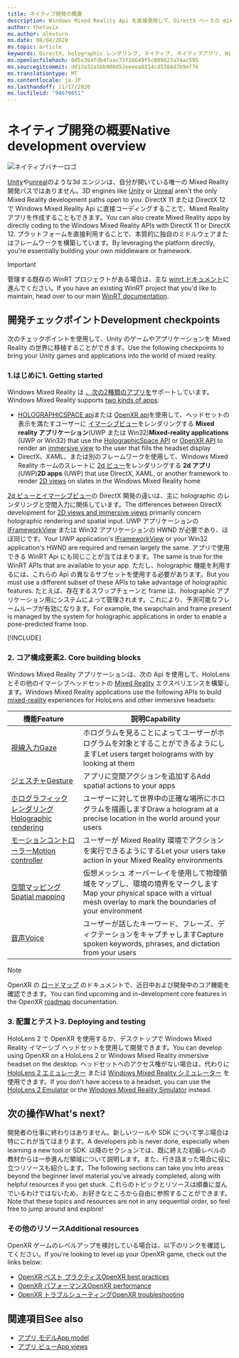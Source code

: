 ```yaml
---
title: ネイティブ開発の概要
description: Windows Mixed Reality Api を直接使用して、DirectX ベースの mixed reality エンジンをビルドします。
author: thetuvix
ms.author: alexturn
ms.date: 08/04/2020
ms.topic: article
keywords: DirectX, holographic レンダリング, ネイティブ, ネイティブアプリ, WinRT, WinRT アプリ, プラットフォーム Api, カスタムエンジン, ミドルウェア, mixed reality ヘッドセット, windows mixed reality ヘッドセット, 仮想現実ヘッドセット
ms.openlocfilehash: 0d5e364fdb4faac73f28649f5c009823a74ac595
ms.sourcegitcommit: dd13a32a5bb90bd53eeeea8214cd5384d7b9ef76
ms.translationtype: MT
ms.contentlocale: ja-JP
ms.lasthandoff: 11/17/2020
ms.locfileid: "94679651"
---
```

# <a name="native-development-overview"></a><span data-ttu-id="276bf-104">ネイティブ開発の概要</span><span class="sxs-lookup"><span data-stu-id="276bf-104">Native development overview</span></span>

![ネイティブバナーロゴ](../images/native_logo_banner.png)

<span data-ttu-id="276bf-106">[Unity](../unity/unity-development-overview.md)や[unreal](../unreal/unreal-development-overview.md)のような3d エンジンは、自分が開いている唯一の Mixed Reality 開発パスではありません。</span><span class="sxs-lookup"><span data-stu-id="276bf-106">3D engines like [Unity](../unity/unity-development-overview.md) or [Unreal](../unreal/unreal-development-overview.md) aren't the only Mixed Reality development paths open to you.</span></span> <span data-ttu-id="276bf-107">DirectX 11 または DirectX 12 で Windows Mixed Reality Api に直接コーディングすることで、Mixed Reality アプリを作成することもできます。</span><span class="sxs-lookup"><span data-stu-id="276bf-107">You can also create Mixed Reality apps by directly coding to the Windows Mixed Reality APIs with DirectX 11 or DirectX 12.</span></span> <span data-ttu-id="276bf-108">プラットフォームを直接利用することで、本質的に独自のミドルウェアまたはフレームワークを構築しています。</span><span class="sxs-lookup"><span data-stu-id="276bf-108">By leveraging the platform directly, you're essentially building your own middleware or framework.</span></span> 

> [!IMPORTANT]
> <span data-ttu-id="276bf-109">管理する既存の WinRT プロジェクトがある場合は、主な [winrt ドキュメント](creating-a-holographic-directx-project.md)に進んでください。</span><span class="sxs-lookup"><span data-stu-id="276bf-109">If you have an existing WinRT project that you'd like to maintain, head over to our main [WinRT documentation](creating-a-holographic-directx-project.md).</span></span> 

## <a name="development-checkpoints"></a><span data-ttu-id="276bf-110">開発チェックポイント</span><span class="sxs-lookup"><span data-stu-id="276bf-110">Development checkpoints</span></span>

<span data-ttu-id="276bf-111">次のチェックポイントを使用して、Unity のゲームやアプリケーションを Mixed Reality の世界に移植することができます。</span><span class="sxs-lookup"><span data-stu-id="276bf-111">Use the following checkpoints to bring your Unity games and applications into the world of mixed reality.</span></span>

### <a name="1-getting-started"></a><span data-ttu-id="276bf-112">1.はじめに</span><span class="sxs-lookup"><span data-stu-id="276bf-112">1. Getting started</span></span>

<span data-ttu-id="276bf-113">Windows Mixed Reality は [、次の2種類のアプリを](../../design/app-views.md)サポートしています。</span><span class="sxs-lookup"><span data-stu-id="276bf-113">Windows Mixed Reality supports [two kinds of apps](../../design/app-views.md):</span></span>
* <span data-ttu-id="276bf-114">[HOLOGRAPHICSPACE api](getting-a-holographicspace.md)または [OpenXR api](openxr.md)を使用して、ヘッドセットの表示を満たすユーザーに [イマーシブビュー](../../design/app-views.md)をレンダリングする **Mixed reality アプリケーション**(UWP または Win32)</span><span class="sxs-lookup"><span data-stu-id="276bf-114">**Mixed-reality applications** (UWP or Win32) that use the [HolographicSpace API](getting-a-holographicspace.md) or [OpenXR API](openxr.md) to render an [immersive view](../../design/app-views.md) to the user that fills the headset display</span></span>
* <span data-ttu-id="276bf-115">DirectX、XAML、または別のフレームワークを使用して、Windows Mixed Reality ホームのスレートに [2d ビュー](../../design/app-views.md#2d-views)をレンダリングする **2d アプリ**(UWP)</span><span class="sxs-lookup"><span data-stu-id="276bf-115">**2D apps** (UWP) that use DirectX, XAML, or another framework to render [2D views](../../design/app-views.md#2d-views) on slates in the Windows Mixed Reality home</span></span>

<span data-ttu-id="276bf-116">[2d ビューとイマーシブビュー](../../design/app-views.md)の DirectX 開発の違いは、主に holographic のレンダリングと空間入力に関係しています。</span><span class="sxs-lookup"><span data-stu-id="276bf-116">The differences between DirectX development for [2D views and immersive views](../../design/app-views.md) primarily concern holographic rendering and spatial input.</span></span> <span data-ttu-id="276bf-117">UWP アプリケーションの [IFrameworkView](https://msdn.microsoft.com/library/windows/apps/windows.applicationmodel.core.iframeworkview.aspx) または Win32 アプリケーションの HWND が必要であり、ほぼ同じです。</span><span class="sxs-lookup"><span data-stu-id="276bf-117">Your UWP application's [IFrameworkView](https://msdn.microsoft.com/library/windows/apps/windows.applicationmodel.core.iframeworkview.aspx) or your Win32 application's HWND are required and remain largely the same.</span></span> <span data-ttu-id="276bf-118">アプリで使用できる WinRT Api にも同じことが当てはまります。</span><span class="sxs-lookup"><span data-stu-id="276bf-118">The same is true for the WinRT APIs that are available to your app.</span></span> <span data-ttu-id="276bf-119">ただし、holographic 機能を利用するには、これらの Api の異なるサブセットを使用する必要があります。</span><span class="sxs-lookup"><span data-stu-id="276bf-119">But you must use a different subset of these APIs to take advantage of holographic features.</span></span> <span data-ttu-id="276bf-120">たとえば、存在するスワップチェーンと frame は、holographic アプリケーション用にシステムによって管理されます。これにより、予測可能なフレームループが有効になります。</span><span class="sxs-lookup"><span data-stu-id="276bf-120">For example, the swapchain and frame present is managed by the system for holographic applications in order to enable a pose-predicted frame loop.</span></span>

[!INCLUDE[](../includes/native-getting-started.md)]

### <a name="2-core-building-blocks"></a><span data-ttu-id="276bf-121">2. コア構成要素</span><span class="sxs-lookup"><span data-stu-id="276bf-121">2. Core building blocks</span></span>

<span data-ttu-id="276bf-122">Windows Mixed Reality アプリケーションは、次の Api を使用して、HoloLens とその他のイマーシブヘッドセットの [Mixed Reality](../../discover/mixed-reality.md) エクスペリエンスを構築します。</span><span class="sxs-lookup"><span data-stu-id="276bf-122">Windows Mixed Reality applications use the following APIs to build [mixed-reality](../../discover/mixed-reality.md) experiences for HoloLens and other immersive headsets:</span></span>

|  <span data-ttu-id="276bf-123">機能</span><span class="sxs-lookup"><span data-stu-id="276bf-123">Feature</span></span>  |  <span data-ttu-id="276bf-124">説明</span><span class="sxs-lookup"><span data-stu-id="276bf-124">Capability</span></span>  |
| --- | --- |
| [<span data-ttu-id="276bf-125">視線入力</span><span class="sxs-lookup"><span data-stu-id="276bf-125">Gaze</span></span>](../../design/gaze-and-commit.md) | <span data-ttu-id="276bf-126">ホログラムを見ることによってユーザーがホログラムを対象とすることができるようにします</span><span class="sxs-lookup"><span data-stu-id="276bf-126">Let users target holograms with by looking at them</span></span> |
| [<span data-ttu-id="276bf-127">ジェスチャ</span><span class="sxs-lookup"><span data-stu-id="276bf-127">Gesture</span></span>](../../design/gaze-and-commit.md#composite-gestures) | <span data-ttu-id="276bf-128">アプリに空間アクションを追加する</span><span class="sxs-lookup"><span data-stu-id="276bf-128">Add spatial actions to your apps</span></span> |
| [<span data-ttu-id="276bf-129">ホログラフィック レンダリング</span><span class="sxs-lookup"><span data-stu-id="276bf-129">Holographic rendering</span></span>](../platform-capabilities-and-apis/rendering.md) | <span data-ttu-id="276bf-130">ユーザーに対して世界中の正確な場所にホログラムを描画します</span><span class="sxs-lookup"><span data-stu-id="276bf-130">Draw a hologram at a precise location in the world around your users</span></span> |
| [<span data-ttu-id="276bf-131">モーションコントローラー</span><span class="sxs-lookup"><span data-stu-id="276bf-131">Motion controller</span></span>](../../design/motion-controllers.md) | <span data-ttu-id="276bf-132">ユーザーが Mixed Reality 環境でアクションを実行できるようにする</span><span class="sxs-lookup"><span data-stu-id="276bf-132">Let your users take action in your Mixed Reality environments</span></span> |
| [<span data-ttu-id="276bf-133">空間マッピング</span><span class="sxs-lookup"><span data-stu-id="276bf-133">Spatial mapping</span></span>](../../design/spatial-mapping.md) | <span data-ttu-id="276bf-134">仮想メッシュ オーバーレイを使用して物理領域をマップし、環境の境界をマークします</span><span class="sxs-lookup"><span data-stu-id="276bf-134">Map your physical space with a virtual mesh overlay to mark the boundaries of your environment</span></span> |
| [<span data-ttu-id="276bf-135">音声</span><span class="sxs-lookup"><span data-stu-id="276bf-135">Voice</span></span>](../../design/voice-input.md) | <span data-ttu-id="276bf-136">ユーザーが話したキーワード、フレーズ、ディクテーションをキャプチャします</span><span class="sxs-lookup"><span data-stu-id="276bf-136">Capture spoken keywords, phrases, and dictation from your users</span></span> |
 
> [!NOTE]
> <span data-ttu-id="276bf-137">OpenXR の [ロードマップ](openxr.md#roadmap) のドキュメントで、近日中および開発中のコア機能を確認できます。</span><span class="sxs-lookup"><span data-stu-id="276bf-137">You can find upcoming and in-development core features in the OpenXR [roadmap](openxr.md#roadmap) documentation.</span></span>

### <a name="3-deploying-and-testing"></a><span data-ttu-id="276bf-138">3. 配置とテスト</span><span class="sxs-lookup"><span data-stu-id="276bf-138">3. Deploying and testing</span></span>

<span data-ttu-id="276bf-139">HoloLens 2 で OpenXR を使用するか、デスクトップで Windows Mixed Reality イマーシブ ヘッドセットを使用して開発できます。</span><span class="sxs-lookup"><span data-stu-id="276bf-139">You can develop using OpenXR on a HoloLens 2 or Windows Mixed Reality immersive headset on the desktop.</span></span>  <span data-ttu-id="276bf-140">ヘッドセットへのアクセス権がない場合は、代わりに [HoloLens 2 エミュレーター](../platform-capabilities-and-apis/using-the-hololens-emulator.md) または [Windows Mixed Reality シミュレーター](../platform-capabilities-and-apis/using-the-windows-mixed-reality-simulator.md) を使用できます。</span><span class="sxs-lookup"><span data-stu-id="276bf-140">If you don't have access to a headset, you can use the [HoloLens 2 Emulator](../platform-capabilities-and-apis/using-the-hololens-emulator.md) or the [Windows Mixed Reality Simulator](../platform-capabilities-and-apis/using-the-windows-mixed-reality-simulator.md) instead.</span></span>

## <a name="whats-next"></a><span data-ttu-id="276bf-141">次の操作</span><span class="sxs-lookup"><span data-stu-id="276bf-141">What's next?</span></span>

<span data-ttu-id="276bf-142">開発者の仕事に終わりはありません。新しいツールや SDK について学ぶ場合は特にこれが当てはまります。</span><span class="sxs-lookup"><span data-stu-id="276bf-142">A developers job is never done, especially when learning a new tool or SDK.</span></span> <span data-ttu-id="276bf-143">以降のセクションでは、既に終えた初級レベルの教材からは一歩進んだ領域について説明します。また、行き詰まった場合に役に立つリソースも紹介します。</span><span class="sxs-lookup"><span data-stu-id="276bf-143">The following sections can take you into areas beyond the beginner level material you've already completed, along with helpful resources if you get stuck.</span></span> <span data-ttu-id="276bf-144">これらのトピックとリソースは順番に並んでいるわけではないため、お好きなところから自由に参照することができます。</span><span class="sxs-lookup"><span data-stu-id="276bf-144">Note that these topics and resources are not in any sequential order, so feel free to jump around and explore!</span></span>

### <a name="additional-resources"></a><span data-ttu-id="276bf-145">その他のリソース</span><span class="sxs-lookup"><span data-stu-id="276bf-145">Additional resources</span></span>

<span data-ttu-id="276bf-146">OpenXR ゲームのレベルアップを検討している場合は、以下のリンクを確認してください。</span><span class="sxs-lookup"><span data-stu-id="276bf-146">If you're looking to level up your OpenXR game, check out the links below:</span></span>

* [<span data-ttu-id="276bf-147">OpenXR ベスト プラクティス</span><span class="sxs-lookup"><span data-stu-id="276bf-147">OpenXR best practices</span></span>](openxr-best-practices.md)
* [<span data-ttu-id="276bf-148">OpenXR パフォーマンス</span><span class="sxs-lookup"><span data-stu-id="276bf-148">OpenXR performance</span></span>](openxr-performance.md)
* [<span data-ttu-id="276bf-149">OpenXR トラブルシューティング</span><span class="sxs-lookup"><span data-stu-id="276bf-149">OpenXR troubleshooting</span></span>](openxr-troubleshooting.md)

## <a name="see-also"></a><span data-ttu-id="276bf-150">関連項目</span><span class="sxs-lookup"><span data-stu-id="276bf-150">See also</span></span>
* [<span data-ttu-id="276bf-151">アプリ モデル</span><span class="sxs-lookup"><span data-stu-id="276bf-151">App model</span></span>](../../design/app-model.md)
* [<span data-ttu-id="276bf-152">アプリ ビュー</span><span class="sxs-lookup"><span data-stu-id="276bf-152">App views</span></span>](../../design/app-views.md)
